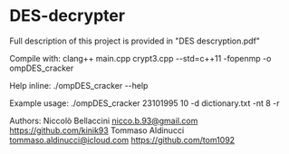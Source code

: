 # DES-decrypter

Full description of this project is provided in "DES descryption.pdf"

Compile with: clang++ main.cpp crypt3.cpp --std=c++11 -fopenmp -o ompDES_cracker 

Help inline: ./ompDES_cracker --help

Example usage: ./ompDES_cracker 23101995 10 -d dictionary.txt -nt 8 -r

Authors: Niccolò Bellaccini nicco.b.93@gmail.com https://github.com/kinik93
         Tommaso Aldinucci tommaso.aldinucci@icloud.com https://github.com/tom1092
